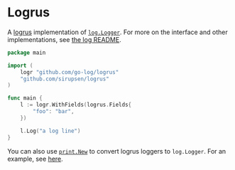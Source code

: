 # Logrus

A [logrus][] implementation of [`log.Logger`][Logger].
For more on the interface and other implementations, see [the log README][log].

```go
package main

import (
	logr "github.com/go-log/logrus"
	"github.com/sirupsen/logrus"
)

func main {
	l := logr.WithFields(logrus.Fields{
		"foo": "bar",
	})

	l.Log("a log line")
}
```

You can also use [`print.New`][print-New] to convert logrus loggers to `log.Logger`.
For an example, see [here][logrus-print].

[log]: https://github.com/go-log/log/blob/master/README.md
[Logger]: https://godoc.org/github.com/go-log/log#Logger
[logrus]: https://github.com/sirupsen/logrus
[logrus-print]: https://github.com/go-log/log/blob/master/README.md#example
[print-New]: https://godoc.org/github.com/go-log/log/print#New
